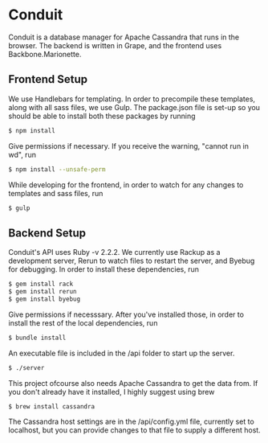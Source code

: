 # Conduit

Conduit is a database manager for Apache Cassandra that runs in the browser. The backend is written in Grape, and the frontend uses Backbone.Marionette.

## Frontend Setup

We use Handlebars for templating. In order to precompile these templates, along with all sass files, we use Gulp. The package.json file is set-up so you should be able to install both these packages by running

```sh
$ npm install
```

Give permissions if necessary.
If you receive the warning, "cannot run in wd", run

```sh
$ npm install --unsafe-perm
```

While developing for the frontend, in order to watch for any changes to templates and sass files, run

```sh
$ gulp
```

## Backend Setup

Conduit's API uses Ruby -v 2.2.2. We currently use Rackup as a development server, Rerun to watch files to restart the server, and Byebug for debugging. In order to install these dependencies, run

```sh
$ gem install rack
$ gem install rerun
$ gem install byebug
```

Give permissions if necesssary.
After you've installed those, in order to install the rest of the local dependencies, run

```sh
$ bundle install
```

An executable file is included in the /api folder to start up the server.

```sh
$ ./server
```

This project ofcourse also needs Apache Cassandra to get the data from. If you don't already have it installed, I highly suggest using brew

```sh
$ brew install cassandra
```

The Cassandra host settings are in the /api/config.yml file, currently set to localhost, but you can provide changes to that file to supply a different host.